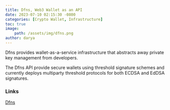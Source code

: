 ```yaml
---
title: Dfns, Web3 Wallet as an API
date: 2023-07-10 02:15:30 -0800
categories: [Crypto Wallet, Infrastructure]
toc: true
image:
    path: /assets/img/dfns.png
author: darya
---
```


Dfns provides wallet-as-a-service infrastructure that abstracts away private key management from developers.

The Dfns API provide secure wallets using threshold signature schemes and currently deploys multiparty threshold protocols for both ECDSA and EdDSA signatures.

### Links

[Dfns](https://www.dfns.co/)